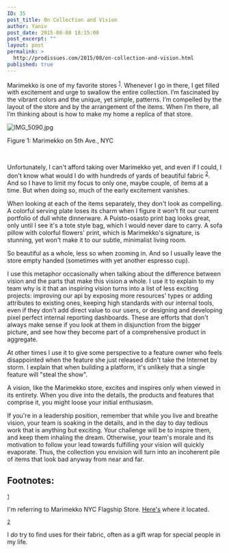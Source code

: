 ```yaml
---
ID: 35
post_title: On Collection and Vision
author: Yaniv
post_date: 2015-08-08 18:15:00
post_excerpt: ""
layout: post
permalink: >
  http://prodissues.com/2015/08/on-collection-and-vision.html
published: true
---
```

Marimekko is one of my favorite stores <sup><a id="fnr.1" class="footref" href="#fn.1">1</a></sup>. Whenever I go in there, <span class="s1">I get filled with excitement and urge to swallow the entire collection. I’m fascinated by the vibrant colors and the unique, yet simple, patterns. I’m compelled by the layout of the store and by the arrangement of the items. When I’m there, all I’m thinking about is how to make my home a replica of that store.</span>
<div class="figure">

<img src="http://media.prodissues.com/images/2015/09/IMG_5090.jpg" alt="IMG_5090.jpg" />

<span class="figure-number">Figure 1:</span> Marimekko on 5th Ave., NYC

</div>
&nbsp;

Unfortunately, I can't afford taking over Marimekko yet, and even if I could, I don't know what would I do with hundreds of yards of beautiful fabric <sup><a id="fnr.2" class="footref" href="#fn.2">2</a></sup>. And so I have to limit my focus to only one, maybe couple, of items at a time. But when doing so, much of the early excitement vanishes.

When looking at each of the items separately, they don't look as compelling. A colorful serving plate loses its charm when I figure it won't fit our current portfolio of dull white dinnerware. A Puisto-osasto print bag looks great, only until I see it's a tote style bag, which I would never dare to carry. A sofa pillow with colorful flowers' print, which is Marimekko's signature, is stunning, yet won't make it to our subtle, minimalist living room.

So beautiful as a whole, less so when zooming in. And so I usually leave the store empty handed (sometimes with yet another espresso cup).

I use this metaphor occasionally when talking about the difference between vision and the parts that make this vision a whole. I use it to explain to my team why is it that an inspiring vision turns into a list of less exciting projects: improving our api by exposing more resources' types or adding attributes to existing ones, keeping high standards with our internal tools, even if they don't add direct value to our users, or designing and developing pixel perfect internal reporting dashboards. These are efforts that don't always make sense if you look at them in disjunction from the bigger picture, and see how they become part of a comprehensive product in aggregate.

At other times I use it to give some perspective to a feature owner who feels disappointed when the feature she just released didn't take the Internet by storm. I explain that when building a platform, it's unlikely that a single feature will "steal the show".

A vision, like the Marimekko store, excites and inspires only when viewed in its entirety. When you dive into the details, the products and features that comprise it, you might loose your initial enthusiasm.

If you're in a leadership position, remember that while you live and breathe vision, your team is soaking in the details, and in the day to day tedious work that is anything but exciting. Your challenge will be to inspire them, and keep them inhaling the dream. Otherwise, your team's morale and its motivation to follow your lead towards fulfilling your vision will quickly evaporate. Thus, the collection you envision will turn into an incoherent pile of items that look bad anyway from near and far.
<div id="footnotes">
<h2 class="footnotes">Footnotes:</h2>
<div id="text-footnotes">
<div class="footdef"><sup><a id="fn.1" class="footnum" href="#fnr.1">1</a></sup>
<div class="footpara">
<p class="footpara">I'm referring to Marimekko NYC Flagship Store. <a href="https://www.google.com/maps/place/Marimekko+NYC+Flagship+Store/@40.7419618,-73.9896784,15z/data=!4m2!3m1!1s0x0:0xd61b0f9793581e4a?sa=X&amp;ved=0CIYBEPwSMApqFQoTCLO4rOvNoccCFYOSHgod4SwCyg">Here's</a> where it located.</p>

</div>
</div>
<div class="footdef"><sup><a id="fn.2" class="footnum" href="#fnr.2">2</a></sup>
<div class="footpara">
<p class="footpara">I <i>do</i> try to find uses for their fabric, often as a gift wrap for special people in my life.</p>

</div>
</div>
</div>
</div>